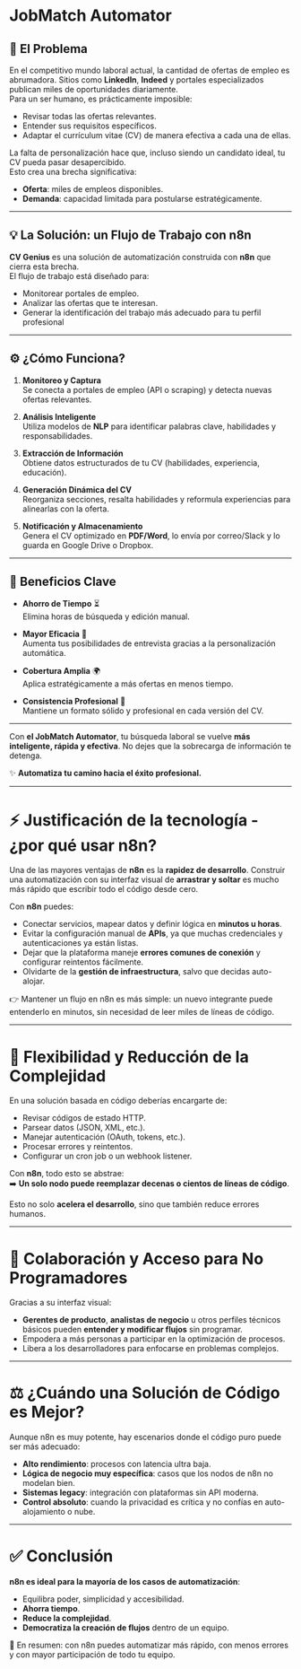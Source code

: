 # JobMatch Automator

## 📌 El Problema
En el competitivo mundo laboral actual, la cantidad de ofertas de empleo es abrumadora. Sitios como **LinkedIn**, **Indeed** y portales especializados publican miles de oportunidades diariamente.  
Para un ser humano, es prácticamente imposible:

- Revisar todas las ofertas relevantes.  
- Entender sus requisitos específicos.  
- Adaptar el currículum vitae (CV) de manera efectiva a cada una de ellas.  

La falta de personalización hace que, incluso siendo un candidato ideal, tu CV pueda pasar desapercibido.  
Esto crea una brecha significativa:  
- **Oferta**: miles de empleos disponibles.  
- **Demanda**: capacidad limitada para postularse estratégicamente.

---

## 💡 La Solución: un Flujo de Trabajo con n8n
**CV Genius** es una solución de automatización construida con **n8n** que cierra esta brecha.  
El flujo de trabajo está diseñado para:

- Monitorear portales de empleo.  
- Analizar las ofertas que te interesan.  
- Generar la identificación del trabajo más adecuado para tu perfil profesional

---

## ⚙️ ¿Cómo Funciona?

1. **Monitoreo y Captura**  
   Se conecta a portales de empleo (API o scraping) y detecta nuevas ofertas relevantes.

2. **Análisis Inteligente**  
   Utiliza modelos de **NLP** para identificar palabras clave, habilidades y responsabilidades.

3. **Extracción de Información**  
   Obtiene datos estructurados de tu CV (habilidades, experiencia, educación).

4. **Generación Dinámica del CV**  
   Reorganiza secciones, resalta habilidades y reformula experiencias para alinearlas con la oferta.

5. **Notificación y Almacenamiento**  
   Genera el CV optimizado en **PDF/Word**, lo envía por correo/Slack y lo guarda en Google Drive o Dropbox.

---

## 🎯 Beneficios Clave

- **Ahorro de Tiempo** ⏳  
  Elimina horas de búsqueda y edición manual.  

- **Mayor Eficacia** 🎯  
  Aumenta tus posibilidades de entrevista gracias a la personalización automática.  

- **Cobertura Amplia** 🌍  
  Aplica estratégicamente a más ofertas en menos tiempo.  

- **Consistencia Profesional** 📄  
  Mantiene un formato sólido y profesional en cada versión del CV.  

---

Con **el JobMatch Automator**, tu búsqueda laboral se vuelve **más inteligente, rápida y efectiva**. No dejes que la sobrecarga de información te detenga.  

✨ **Automatiza tu camino hacia el éxito profesional.**


--------------------------------------------------

# ⚡ Justificación de la tecnología - ¿por qué usar n8n?

Una de las mayores ventajas de **n8n** es la **rapidez de desarrollo**. Construir una automatización con su interfaz visual de **arrastrar y soltar** es mucho más rápido que escribir todo el código desde cero.  

Con **n8n** puedes:

- Conectar servicios, mapear datos y definir lógica en **minutos u horas**.  
- Evitar la configuración manual de **APIs**, ya que muchas credenciales y autenticaciones ya están listas.  
- Dejar que la plataforma maneje **errores comunes de conexión** y configurar reintentos fácilmente.  
- Olvidarte de la **gestión de infraestructura**, salvo que decidas auto-alojar.  

👉 Mantener un flujo en n8n es más simple: un nuevo integrante puede entenderlo en minutos, sin necesidad de leer miles de líneas de código.

---

# 🔧 Flexibilidad y Reducción de la Complejidad

En una solución basada en código deberías encargarte de:

- Revisar códigos de estado HTTP.  
- Parsear datos (JSON, XML, etc.).  
- Manejar autenticación (OAuth, tokens, etc.).  
- Procesar errores y reintentos.  
- Configurar un cron job o un webhook listener.  

Con **n8n**, todo esto se abstrae:  
➡️ **Un solo nodo puede reemplazar decenas o cientos de líneas de código**.  

Esto no solo **acelera el desarrollo**, sino que también reduce errores humanos.

---

# 🤝 Colaboración y Acceso para No Programadores

Gracias a su interfaz visual:  

- **Gerentes de producto**, **analistas de negocio** u otros perfiles técnicos básicos pueden **entender y modificar flujos** sin programar.  
- Empodera a más personas a participar en la optimización de procesos.  
- Libera a los desarrolladores para enfocarse en problemas complejos.

---

# ⚖️ ¿Cuándo una Solución de Código es Mejor?

Aunque n8n es muy potente, hay escenarios donde el código puro puede ser más adecuado:

- **Alto rendimiento**: procesos con latencia ultra baja.  
- **Lógica de negocio muy específica**: casos que los nodos de n8n no modelan bien.  
- **Sistemas legacy**: integración con plataformas sin API moderna.  
- **Control absoluto**: cuando la privacidad es crítica y no confías en auto-alojamiento o nube.  

---

# ✅ Conclusión

**n8n es ideal para la mayoría de los casos de automatización**:  

- Equilibra poder, simplicidad y accesibilidad.  
- **Ahorra tiempo**.  
- **Reduce la complejidad**.  
- **Democratiza la creación de flujos** dentro de un equipo.  

🚀 En resumen: con n8n puedes automatizar más rápido, con menos errores y con mayor participación de todo tu equipo.

